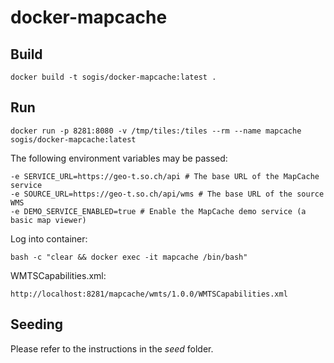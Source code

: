 # docker-mapcache

## Build 

```
docker build -t sogis/docker-mapcache:latest .
```

## Run

```
docker run -p 8281:8080 -v /tmp/tiles:/tiles --rm --name mapcache sogis/docker-mapcache:latest
```

The following environment variables may be passed:
```
-e SERVICE_URL=https://geo-t.so.ch/api # The base URL of the MapCache service
-e SOURCE_URL=https://geo-t.so.ch/api/wms # The base URL of the source WMS
-e DEMO_SERVICE_ENABLED=true # Enable the MapCache demo service (a basic map viewer)
```

Log into container:
```
bash -c "clear && docker exec -it mapcache /bin/bash"
```

WMTSCapabilities.xml:
```
http://localhost:8281/mapcache/wmts/1.0.0/WMTSCapabilities.xml
```

## Seeding

Please refer to the instructions in the _seed_ folder.
